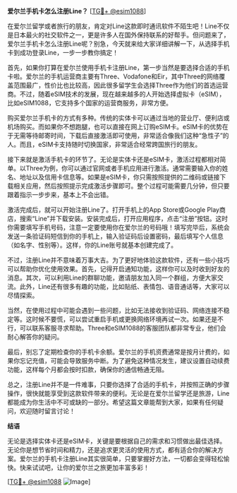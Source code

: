 **爱尔兰手机卡怎么注册Line？** [[TG💪+ @esim1088](https://t.me/s/esim1088)]

在爱尔兰留学或者旅行的朋友，肯定对Line这款即时通讯软件不陌生吧！Line不仅是日本最火的社交软件之一，更是许多人在国外保持联系的好帮手。但问题来了，爱尔兰手机卡怎么注册Line呢？别急，今天就来给大家详细讲解一下，从选择手机卡到成功登录Line，一步一步教你搞定！

首先，如果你打算在爱尔兰使用手机卡注册Line，第一步当然是要选择合适的手机卡啦。爱尔兰的手机运营商主要有Three、Vodafone和Eir，其中Three的网络覆盖范围最广，性价比也比较高，因此很多留学生会选择Three作为他们的首选运营商。不过，随着eSIM技术的发展，现在越来越多的人开始选择虚拟卡（eSIM），比如eSIM1088，它支持多个国家的运营商服务，非常方便。

购买爱尔兰手机卡的方式有多种。传统的实体卡可以通过当地的营业厅、便利店或机场购买。而如果你不想跑腿，也可以直接在网上订购eSIM卡。eSIM卡的优势在于无需等待邮寄时间，下载后直接激活即可使用，非常适合像我们这种“急性子”的人。而且，eSIM卡支持随时切换国家，非常适合经常跨国旅行的朋友。

接下来就是激活手机卡的环节了。无论是实体卡还是eSIM卡，激活过程都相对简单。以Three为例，你可以通过官网或者手机应用进行激活。通常需要输入你的姓名、地址以及信用卡信息等。如果是eSIM卡，你只需按照提供的二维码或链接下载相关应用，然后按照提示完成激活步骤即可。整个过程可能需要几分钟，但只要跟着指示一步步来，基本上不会出错。

激活完成后，就可以开始注册Line了。打开手机上的App Store或Google Play商店，搜索“Line”并下载安装。安装完成后，打开应用程序，点击“注册”按钮。这时你需要填写手机号码，注意一定要使用你在爱尔兰的号码哦！填写完毕后，系统会发送一条验证码短信到你的手机上，输入验证码后设置密码，最后填写个人信息（如名字、性别等）。这样，你的Line账号就基本创建完成了。

不过，注册Line并不意味着万事大吉。为了更好地体验这款软件，还有一些小技巧可以帮助你优化使用效果。首先，记得开启通知功能，这样你可以及时收到好友的消息。其次，可以利用Line的群聊功能，邀请朋友加入同一个群组，方便大家交流。此外，Line还有很多有趣的功能，比如贴纸、表情包、语音通话等，大家可以尽情探索。

当然，在使用过程中可能会遇到一些问题，比如无法接收到验证码、网络连接不稳定等。这时候不要慌，可以尝试重启手机或更换网络环境再试一次。如果还是不行，可以联系客服寻求帮助。Three和eSIM1088的客服团队都非常专业，他们会耐心解答你的疑问。

最后，别忘了定期检查你的手机卡余额。爱尔兰的手机资费通常是按月计费的，如果你忘记充值，可能会导致服务中断。为了避免这种情况发生，建议设置自动续费功能，这样每个月都会按时扣款，确保你的通信畅通无阻。

总之，注册Line并不是一件难事，只要你选择了合适的手机卡，并按照正确的步骤操作，很快就能享受到这款软件带来的便利。无论是在爱尔兰留学还是旅游，Line都能成为你生活中不可或缺的一部分。希望这篇文章能帮到大家，如果有任何疑问，欢迎随时留言讨论！

**结语**

无论是选择实体卡还是eSIM卡，关键是要根据自己的需求和习惯做出最佳选择。无论你是想节省时间和精力，还是追求更灵活的使用方式，都有适合你的解决方案。爱尔兰的手机卡注册Line其实很简单，只要掌握好方法，一切都会变得轻松愉快。快来试试吧，让你的爱尔兰之旅更加丰富多彩！

[[TG💪+ @esim1088](https://t.me/s/esim1088) ![Image](https://i.postimg.cc/4NQfJmqS/Snipaste-2025-05-13-00-14-12.png)]